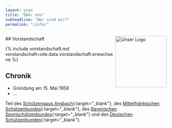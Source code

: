 ```yaml
---
layout: page
title: "Über uns"
subheadline: "Wer sind wir?"
permalink: "/info/"
---
```

<img style="float: right;" src="{{ site.url }}{{ site.baseurl }}/assets/img/logo-640x640.jpg" width="160px" alt="Unser Logo">
## Vorstandschaft

{% include vorstandschaft.md vorstandschaft=site.data.vorstandschaft.erwachsene %}

## Chronik
- Gründung am 15. Mai 1958
- …

Teil des [Schützengaus Ansbach](https://gau-ansbach.de/){:target="_blank"},
des [Mittelfränkischen Schützenbundes](https://www.bssb-msb.de/){:target="_blank"},
des [Bayerischen Sportschützenbundes](https://www.bssb.de/){:target="_blank"}
und des [Deutschen Schützenbundes](https://www.dsb.de/){:target="_blank"}.